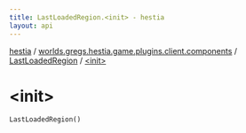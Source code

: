 ```yaml
---
title: LastLoadedRegion.<init> - hestia
layout: api
---
```


<div class='api-docs-breadcrumbs'><a href="../../index.html">hestia</a> / <a href="../index.html">worlds.gregs.hestia.game.plugins.client.components</a> / <a href="index.html">LastLoadedRegion</a> / <a href="./-init-.html">&lt;init&gt;</a></div>

# &lt;init&gt;

<div class="signature"><code><span class="identifier">LastLoadedRegion</span><span class="symbol">(</span><span class="symbol">)</span></code></div>

